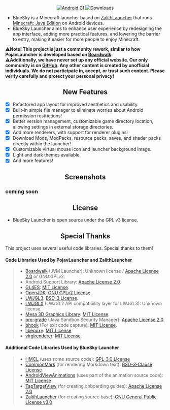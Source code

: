 <div align="center">
</div>

<div align="center">

[![Android CI](https://github.com/KaityXD/BlueSky/actions/workflows/android.yml/badge.svg)](https://github.com/ZalithLauncher/ZalithLauncher/actions/workflows/android.yml)
![Downloads](https://img.shields.io/github/downloads/KaityXD/BlueSky/total)

</div>

- BlueSky is a Minecraft launcher based on [ZalithLauncher]([https://github.com/ZalithLauncher/ZalithLauncher]) that runs [Minecraft: Java Edition](https://www.minecraft.net/) on Android devices.
- BlueSky Launcher aims to enhance user experience by redesigning the app interface, adding more practical features, and lowering the barrier to entry, making it easier for more people to enjoy Minecraft.

⚠️**Note! This project is just a community rework, similar to how PojavLauncher is developed based on [Boardwalk](https://github.com/zhuowei/Boardwalk).**  
⚠️**Additionally, we have never set up any official website. Our only community is on [GitHub]([https://github.com/](https://github.com/KaityXD)). Any other content is created by unofficial individuals. We do not participate in, accept, or trust such content. Please verify carefully and protect your personal privacy!**

<h2 align="center">New Features</h2>

- [x] Refactored app layout for improved aesthetics and usability.
- [x] Built-in simple file manager to eliminate worries about Android permission restrictions!
- [x] Better version management, customizable game directory location, allowing settings in external storage directories.
- [x] Add more renderers, with support for renderer plugins!
- [x] Download Mods, ModPacks, resource packs, saves, and shader packs directly within the launcher!
- [x] Customizable virtual mouse icon and launcher background image.
- [x] Light and dark themes available.
- [x] And more features!

<h2 align="center">Screenshots</h2>

### coming soon

<h2 align="center">License</h2>

- BlueSky Launcher is open source under the GPL v3 license.

<h2 align="center">Special Thanks</h2>

This project uses several useful code libraries. Special thanks to them!

#### Code Libraries Used by PojavLauncher and ZalithLauncher

>- [Boardwalk](https://github.com/zhuowei/Boardwalk) (JVM Launcher): Unknown license / [Apache License 2.0](https://github.com/zhuowei/Boardwalk/blob/master/LICENSE) or GNU GPLv2.
>- Android Support Library: [Apache License 2.0](https://android.googlesource.com/platform/prebuilts/maven_repo/android/+/master/NOTICE.txt).
>- [GL4ES](https://github.com/PojavLauncherTeam/gl4es): [MIT License](https://github.com/ptitSeb/gl4es/blob/master/LICENSE).
>- [OpenJDK](https://github.com/PojavLauncherTeam/openjdk-multiarch-jdk8u): [GNU GPLv2 License](https://openjdk.java.net/legal/gplv2+ce.html).
>- [LWJGL3](https://github.com/PojavLauncherTeam/lwjgl3): [BSD-3 License](https://github.com/LWJGL/lwjgl3/blob/master/LICENSE.md).
>- [LWJGLX](https://github.com/PojavLauncherTeam/lwjglx) (LWJGL2 API compatibility layer for LWJGL3): Unknown license.
>- [Mesa 3D Graphics Library](https://gitlab.freedesktop.org/mesa/mesa): [MIT License](https://docs.mesa3d.org/license.html).
>- [pro-grade](https://github.com/pro-grade/pro-grade) (Java Sandbox Security Manager): [Apache License 2.0](https://github.com/pro-grade/pro-grade/blob/master/LICENSE.txt).
>- [bhook](https://github.com/bytedance/bhook) (For exit code capture): [MIT License](https://github.com/bytedance/bhook/blob/main/LICENSE).
>- [libepoxy](https://github.com/anholt/libepoxy): [MIT License](https://github.com/anholt/libepoxy/blob/master/COPYING).
>- [virglrenderer](https://github.com/PojavLauncherTeam/virglrenderer): [MIT License](https://gitlab.freedesktop.org/virgl/virglrenderer/-/blob/master/COPYING).
#### Additional Code Libraries Used by BlueSky Launcher

>- [HMCL](https://github.com/HMCL-dev/HMCL) (uses some source code): [GPL-3.0 License](https://github.com/HMCL-dev/HMCL/blob/main/LICENSE)
>- [CommonMark](https://github.com/thephpleague/commonmark) (for rendering Markdown text): [BSD-3-Clause License](https://github.com/thephpleague/commonmark/blob/2.5/LICENSE)
>- [AndroidViewAnimations](https://github.com/daimajia/AndroidViewAnimations) (uses part of the animation source code): [MIT License](https://github.com/daimajia/AndroidViewAnimations/blob/master/License)
>- [TapTargetView](https://github.com/KeepSafe/TapTargetView) (for creating onboarding guides): [Apache License 2.0](https://github.com/KeepSafe/TapTargetView/blob/master/LICENSE)
>- [ZalithLauncher]([https://github.com/ZalithLauncher/ZalithLauncher/) (for creating source base): [GNU General Public License v3.0](https://github.com/ZalithLauncher/ZalithLauncher/blob/main/LICENSE)
